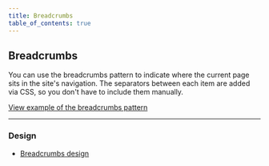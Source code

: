 ```yaml
---
title: Breadcrumbs
table_of_contents: true
---
```


## Breadcrumbs

You can use the breadcrumbs pattern to indicate where the current page sits in
the site's navigation. The separators between each item are added via CSS, so
you don't have to include them manually.

<a href="https://vanilla-framework.github.io/vanilla-framework/examples/patterns/breadcrumbs/"
    class="js-example">
    View example of the breadcrumbs pattern
</a>

<hr />

### Design

* [Breadcrumbs design](https://github.com/ubuntudesign/vanilla-design/tree/master/Breadcrumbs)
